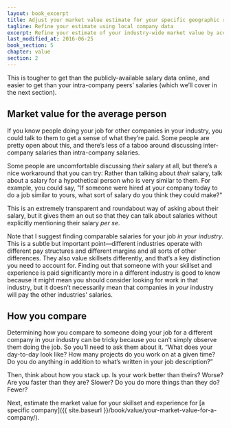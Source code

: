 ```yaml
---
layout: book_excerpt
title: Adjust your market value estimate for your specific geographic region
tagline: Refine your estimate using local company data
excerpt: Refine your estimate of your industry-wide market value by accounting for what similar people are paid for similar jobs in your geographic region.
last_modified_at: 2016-06-25
book_section: 5
chapter: value
section: 2
---
```


This is tougher to get than the publicly-available salary data online, and easier to get than your intra-company peers’ salaries (which we’ll cover in the next section).

## Market value for the average person

If you know people doing your job for other companies in your industry, you could talk to them to get a sense of what they’re paid. Some people are pretty open about this, and there’s less of a taboo around discussing inter-company salaries than intra-company salaries.

Some people are uncomfortable discussing *their* salary at all, but there’s a nice workaround that you can try: Rather than talking about *their* salary, talk about a salary for a hypothetical person who is very similar to them. For example, you could say, "If someone were hired at your company today to do a job similar to yours, what sort of salary do you think they could make?"

This is an extremely transparent and roundabout way of asking about their salary, but it gives them an out so that they can talk about salaries without explicitly mentioning their salary *per se*.

Note that I suggest finding comparable salaries for your job *in your industry*. This is a subtle but important point—different industries operate with different pay structures and different margins and all sorts of other differences. They also value skillsets differently, and that’s a key distinction you need to account for. Finding out that someone with your skillset and experience is paid significantly more in a different industry is good to know because it might mean you should consider looking for work in that industry, but it doesn’t necessarily mean that companies in *your* industry will pay the other industries' salaries.

## How you compare

Determining how you compare to someone doing your job for a different company in your industry can be tricky because you can’t simply observe them doing the job. So you’ll need to ask them about it. “What does your day-to-day look like? How many projects do you work on at a given time? Do you do anything in addition to what’s written in your job description?”

Then, think about how you stack up. Is your work better than theirs? Worse? Are you faster than they are? Slower? Do you do more things than they do? Fewer? 

Next, estimate the market value for your skillset and experience for [a specific company]({{ site.baseurl }}/book/value/your-market-value-for-a-company/).